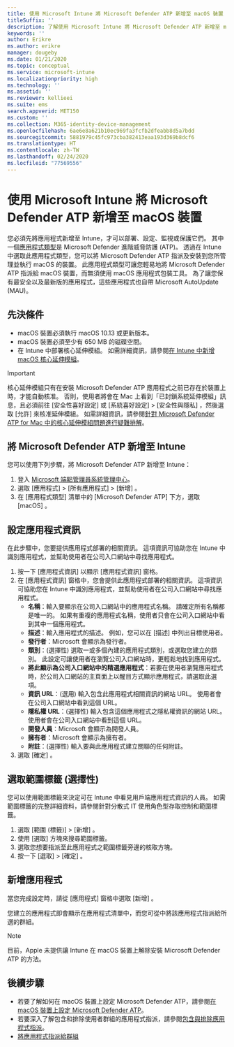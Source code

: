 ```yaml
---
title: 使用 Microsoft Intune 將 Microsoft Defender ATP 新增至 macOS 裝置
titleSuffix: ''
description: 了解使用 Microsoft Intune 將 Microsoft Defender ATP 新增至 macOS 裝置。
keywords: ''
author: Erikre
ms.author: erikre
manager: dougeby
ms.date: 01/21/2020
ms.topic: conceptual
ms.service: microsoft-intune
ms.localizationpriority: high
ms.technology: ''
ms.assetid: ''
ms.reviewer: kellieei
ms.suite: ems
search.appverid: MET150
ms.custom: ''
ms.collection: M365-identity-device-management
ms.openlocfilehash: 6ae6e8a621b10ec969fa3fcfb2dfeabb8d5a7bdd
ms.sourcegitcommit: 5881979c45fc973cba382413eaa193d369b8dcf6
ms.translationtype: HT
ms.contentlocale: zh-TW
ms.lasthandoff: 02/24/2020
ms.locfileid: "77569556"
---
```

# <a name="add-microsoft-defender-atp-to-macos-devices-using-microsoft-intune"></a>使用 Microsoft Intune 將 Microsoft Defender ATP 新增至 macOS 裝置

您必須先將應用程式新增至 Intune，才可以部署、設定、監視或保護它們。 其中一個[應用程式類型](~/apps/apps-add.md#app-types-in-microsoft-intune)是 Microsoft Defender 進階威脅防護 (ATP)。 透過在 Intune 中選取此應用程式類型，您可以將 Microsoft Defender ATP 指派及安裝到您所管理並執行 macOS 的裝置。 此應用程式類型可讓您輕易地將 Microsoft Defender ATP 指派給 macOS 裝置，而無須使用 macOS 應用程式包裝工具。 為了讓您保有最安全以及最新版的應用程式，這些應用程式也自帶 Microsoft AutoUpdate (MAU)。

## <a name="prerequisites"></a>先決條件
- macOS 裝置必須執行 macOS 10.13 或更新版本。
- macOS 裝置必須至少有 650 MB 的磁碟空間。
- 在 Intune 中部署核心延伸模組。 如需詳細資訊，請參閱[在 Intune 中新增 macOS 核心延伸模組](~/configuration/kernel-extensions-overview-macos.md)。

> [!IMPORTANT]
> 核心延伸模組只有在安裝 Microsoft Defender ATP 應用程式之前已存在於裝置上時，才能自動核准。 否則，使用者將會在 Mac 上看到「已封鎖系統延伸模組」訊息，且必須前往 [安全性喜好設定]  或 [系統喜好設定]   > [安全性與隱私]  ，然後選取 [允許]  來核准延伸模組。 如需詳細資訊，請參閱[針對 Microsoft Defender ATP for Mac 中的核心延伸模組問題進行疑難排解](https://docs.microsoft.com/windows/security/threat-protection/microsoft-defender-atp/mac-support-kext)。

## <a name="add-microsoft-defender-atp-to-intune"></a>將 Microsoft Defender ATP 新增至 Intune
您可以使用下列步驟，將 Microsoft Defender ATP 新增至 Intune：

1. 登入 [Microsoft 端點管理員系統管理中心](https://go.microsoft.com/fwlink/?linkid=2109431)。
2. 選取 [應用程式]   > [所有應用程式]   > [新增]  。
3. 在 [應用程式類型]  清單中的 [Microsoft Defender ATP]  下方，選取 [macOS]  。

## <a name="configure-app-information"></a>設定應用程式資訊
在此步驟中，您要提供應用程式部署的相關資訊。 這項資訊可協助您在 Intune 中識別應用程式，並幫助使用者在公司入口網站中尋找應用程式。

1. 按一下 [應用程式資訊]  以顯示 [應用程式資訊]  窗格。
2. 在 [應用程式資訊]  窗格中，您會提供此應用程式部署的相關資訊。 這項資訊可協助您在 Intune 中識別應用程式，並幫助使用者在公司入口網站中尋找應用程式。
    - **名稱**：輸入要顯示在公司入口網站中的應用程式名稱。 請確定所有名稱都是唯一的。 如果有重複的應用程式名稱，使用者只會在公司入口網站中看到其中一個應用程式。
    - **描述**：輸入應用程式的描述。 例如，您可以在 [描述] 中列出目標使用者。
    - **發行者**：Microsoft 會顯示為發行者。
    - **類別**：(選擇性) 選取一或多個內建的應用程式類別，或選取您建立的類別。 此設定可讓使用者在瀏覽公司入口網站時，更輕鬆地找到應用程式。
    - **將此顯示為公司入口網站中的精選應用程式**：若要在使用者瀏覽應用程式時，於公司入口網站的主頁面上以醒目方式顯示應用程式，請選取此選項。
    - **資訊 URL**：(選用) 輸入包含此應用程式相關資訊的網站 URL。 使用者會在公司入口網站中看到這個 URL。
    - **隱私權 URL**：(選擇性) 輸入包含這個應用程式之隱私權資訊的網站 URL。 使用者會在公司入口網站中看到這個 URL。
    - **開發人員**：Microsoft 會顯示為開發人員。
    - **擁有者**：Microsoft 會顯示為擁有者。
    - **附註**：(選擇性) 輸入要與此應用程式建立關聯的任何附註。
3. 選取 [確定]  。

## <a name="select-scope-tags-optional"></a>選取範圍標籤 (選擇性)
您可以使用範圍標籤來決定可在 Intune 中看見用戶端應用程式資訊的人員。 如需範圍標籤的完整詳細資料，請參閱針對分散式 IT 使用角色型存取控制和範圍標籤。
1.  選取 [範圍 (標籤)]   > [新增]  。
2.  使用 [選取]  方塊來搜尋範圍標籤。
3.  選取您想要指派至此應用程式之範圍標籤旁邊的核取方塊。
4.  按一下 [選取]   > [確定]  。

## <a name="add-the-app"></a>新增應用程式
當您完成設定時，請從 [應用程式]  窗格中選取 [新增]  。 

您建立的應用程式即會顯示在應用程式清單中，而您可從中將該應用程式指派給所選的群組。 

> [!NOTE]
> 目前，Apple 未提供讓 Intune 在 macOS 裝置上解除安裝 Microsoft Defender ATP 的方法。

## <a name="next-steps"></a>後續步驟
- 若要了解如何在 macOS 裝置上設定 Microsoft Defender ATP，請參閱[在 macOS 裝置上設定 Microsoft Defender ATP](https://docs.microsoft.com/windows/security/threat-protection/microsoft-defender-atp/mac-preferences)。
- 若要深入了解包含和排除使用者群組的應用程式指派，請參閱[包含與排除應用程式指派](~/apps/apps-inc-exl-assignments.md)。
- [將應用程式指派給群組](~/apps/apps-deploy.md)

